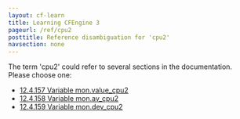 ```yaml
---
layout: cf-learn
title: Learning CFEngine 3
pageurl: /ref/cpu2
posttitle: Reference disambiguation for 'cpu2'
navsection: none
---
```


The term 'cpu2' could refer to several sections in the documentation. Please choose one:

- [12.4.157 Variable mon.value_cpu2](https://cfengine.com/manuals/cf3-Reference#Variable-mon.value_cpu2)
- [12.4.158 Variable mon.av_cpu2](https://cfengine.com/manuals/cf3-Reference#Variable-mon.av_cpu2)
- [12.4.159 Variable mon.dev_cpu2](https://cfengine.com/manuals/cf3-Reference#Variable-mon.dev_cpu2)
